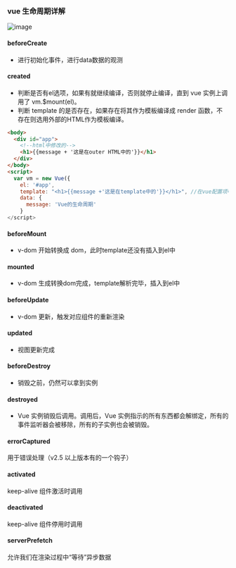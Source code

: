 ### vue 生命周期详解

![image](http://image.zhoufeifan.tech/blog/vue/lifecycle.png)


#### beforeCreate

- 进行初始化事件，进行data数据的观测

#### created

- 判断是否有el选项，如果有就继续编译，否则就停止编译，直到 vue 实例上调用了 vm.$mount(el)。  
- 判断 template 的是否存在，如果存在将其作为模板编译成 render 函数，不存在则选用外部的HTML作为模板编译。

``` html
<body>
  <div id="app">
    <!--html中修改的-->
    <h1>{{message + '这是在outer HTML中的'}}</h1>
  </div>
</body>
<script>
  var vm = new Vue({
    el: '#app',
    template: "<h1>{{message +'这是在template中的'}}</h1>", //在vue配置项中修改的
    data: {
      message: 'Vue的生命周期'
    }
</script>
```
#### beforeMount

- v-dom 开始转换成 dom，此时template还没有插入到el中

#### mounted

- v-dom 生成转换dom完成，template解析完毕，插入到el中

#### beforeUpdate

- v-dom 更新，触发对应组件的重新渲染

#### updated

- 视图更新完成

#### beforeDestroy

- 销毁之前，仍然可以拿到实例 

#### destroyed

- Vue 实例销毁后调用。调用后，Vue 实例指示的所有东西都会解绑定，所有的事件监听器会被移除，所有的子实例也会被销毁。


#### errorCaptured
用于错误处理（v2.5 以上版本有的一个钩子）

#### activated
keep-alive 组件激活时调用
#### deactivated
keep-alive 组件停用时调用

#### serverPrefetch
允许我们在渲染过程中“等待”异步数据